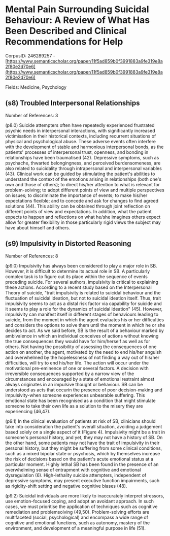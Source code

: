 # Mental Pain Surrounding Suicidal Behaviour: A Review of What Has Been Described and Clinical Recommendations for Help

CorpusID: 246289257 - [https://www.semanticscholar.org/paper/11f5ad859b0f3991883a9fe319e8a2f80e2d70e6](https://www.semanticscholar.org/paper/11f5ad859b0f3991883a9fe319e8a2f80e2d70e6)

Fields: Medicine, Psychology

## (s8) Troubled Interpersonal Relationships
Number of References: 3

(p8.0) Suicide attempters often have repeatedly experienced frustrated psychic needs in interpersonal interactions, with significantly increased victimisation in their historical contexts, including recurrent situations of physical and psychological abuse. These adverse events often interfere with the development of stable and harmonious interpersonal bonds, as the patients' processes of interpersonal trust, openness, and bonding in relationships have been traumatised (42). Depressive symptoms, such as psychache, thwarted belongingness, and perceived burdensomeness, are also related to suicidality through intrapersonal and interpersonal variables (43). Clinical work can be guided by stimulating the patient's abilities to understand the context of the emotions arising in relationships (both one's own and those of others); to direct his/her attention to what is relevant for problem-solving; to adopt different points of view and multiple perspectives on issues; to discriminate the importance of events; to make his/her expectations flexible; and to concede and ask for changes to find agreed solutions (44). This ability can be obtained through joint reflection on different points of view and expectations. In addition, what the patient expects to happen and reflections on what he/she imagines others expect allow for greater flexibility in those particularly rigid views the subject may have about himself and others.
## (s9) Impulsivity in Distorted Reasoning
Number of References: 8

(p9.0) Impulsivity has always been considered to play a major role in SB. However, it is difficult to determine its actual role in SB. A particularly complex task is to figure out its place within the sequence of events preceding suicide. For several authors, impulsivity is critical to explaining these actions. According to a recent study based on the Interpersonal Theory of suicide, "trait impulsivity is related to suicidal behaviour and the fluctuation of suicidal ideation, but not to suicidal ideation itself. Thus, trait impulsivity seems to act as a distal risk factor via capability for suicide and it seems to play a role for the dynamics of suicidal ideation" (45). However, impulsivity can manifest itself in different stages of behaviours leading to suicide, from the moment in which the agent evaluates his or her difficulties and considers the options to solve them until the moment in which he or she decides to act. As we said before, SB is the result of a behaviour marked by ambivalence in which an individual conceives of actions without knowing the true consequences they would have for him/herself as well as for others. Not having the possibility of assessing the consequences of one action on another, the agent, motivated by the need to end his/her anguish and overwhelmed by the hopelessness of not finding a way out of his/her difficulties, will try to end his/her life. The action will occur under the motivational pre-eminence of one or several factors. A decision with irreversible consequences supported by a narrow view of the circumstances and encouraged by a state of emotional restraint almost always originates in an impulsive thought or behaviour. SB can be understood as acts that occurin the presence of poor decision-making and impulsivity-when someone experiences unbearable suffering. This emotional state has been recognised as a condition that might stimulate someone to take their own life as a solution to the misery they are experiencing (46,47).

(p9.1) In the clinical evaluation of patients at risk of SB, clinicians should take into consideration the patient's overall situation, avoiding a judgement based solely on a single aspect of it (Figure 4). Impulsivity might be a trait in someone's personal history, and yet, they may not have a history of SB. On the other hand, some patients may not have the trait of impulsivity in their personal history, but they might be suffering from some clinical conditions, such as a mixed bipolar state or psychosis, which by themselves increase the risk of decisions based on the patient's acute emotional status at a particular moment. Highly lethal SB has been found in the presence of an overwhelming sense of entrapment with cognitive and emotional dysregulation (6). High-lethality suicide attempters, independent of depressive symptoms, may present executive function impairments, such as rigidity-shift setting and negative cognitive biases (48).

(p9.2) Suicidal individuals are more likely to inaccurately interpret stressors, use emotion-focused coping, and adopt an avoidant approach. In such cases, we must prioritise the application of techniques such as cognitive remediation and problemsolving (49,50). Problem-solving efforts are multifaceted (social, psychological) and encompass a wide range of cognitive and emotional functions, such as autonomy, mastery of the environment, and development of a meaningful purpose in life (51).
